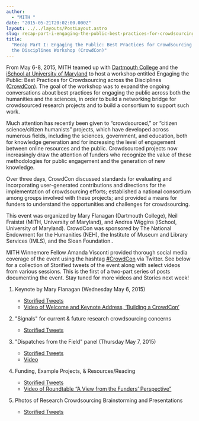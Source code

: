 ```yaml
---
author:
  - "MITH "
date: "2015-05-21T20:02:00.000Z"
layout: ../../layouts/PostLayout.astro
slug: recap-part-i-engaging-the-public-best-practices-for-crowdsourcing-across-the-disciplines-workshop-crowdcon
title:
  "Recap Part I: Engaging the Public: Best Practices for Crowdsourcing across
  the Disciplines Workshop (CrowdCon)"
---
```


From May 6-8, 2015, MITH teamed up with [Dartmouth College](http://film-media.dartmouth.edu/) and the [iSchool at University of Maryland](http://ischool.umd.edu/) to host a workshop entitled Engaging the Public: Best Practices for Crowdsourcing across the Disciplines ([CrowdCon](http://www.crowdconsortium.org/)). The goal of the workshop was to expand the ongoing conversations about best practices for engaging the public across both the humanities and the sciences, in order to build a networking bridge for crowdsourced research projects and to build a consortium to support such work.

Much attention has recently been given to ​“crowdsourced,” or “citizen science/citizen humanists” projects, which have developed across numerous fields, including the sciences, government, and education, both for knowledge generation and for increasing the level of engagement between online resources and the public. Crowdsourced projects now increasingly draw the attention of funders who recognize the value of these methodologies for public engagement and the generation of new knowledge.

Over three days, CrowdCon discussed standards for evaluating and incorporating user-generated contributions and directions for the implementation of crowdsourcing efforts; established a national consortium among groups involved with these projects; and provided a means for funders to understand the opportunities and challenges for crowdsourcing.

This event was organized by Mary Flanagan (Dartmouth College), Neil Fraistat (MITH, University of Maryland), and Andrea Wiggins (iSchool, University of Maryland). CrowdCon was sponsored by The National Endowment for the Humanities (NEH), the Institute of Museum and Library Services (IMLS), and the Sloan Foundation..

MITH Winnemore Fellow Amanda Visconti provided thorough social media coverage of the event using the hashtag [#CrowdCon](https://twitter.com/#!/search?q=%23CrowdCon) via Twitter. See below for a collection of Storified tweets of the event along with select videos from various sessions. This is the first of a two-part series of posts documenting the event. Stay tuned for more videos and Stories next week!

1. Keynote by Mary Flanagan (Wednesday May 6, 2015)

   - [Storified Tweets](https://storify.com/literature_geek/crowdcon-keynote-by-mary-flanagan)
   - [Video of Welcome and Keynote Address, ‘Building a CrowdCon’](https://vimeo.com/groups/312209/videos/127952177)

2. "Signals" for current & future research crowdsourcing concerns

   - [Storified Tweets](https://storify.com/literature_geek/crowdcon-signals-for-current-future-research-crowd)

3. "Dispatches from the Field" panel (Thursday May 7, 2015)

   - [Storified Tweets](https://storify.com/literature_geek/crowdcon-5554cfda44e520a76958ae28)
   - [Video](https://vimeo.com/groups/312209/videos/127952178)

4. Funding, Example Projects, & Resources/Reading

   - [Storified Tweets](https://storify.com/literature_geek/crowdcon-funding-resources)
   - [Video of Roundtable “A View from the Funders’ Perspective”](https://vimeo.com/groups/312209/videos/127952179)

5. Photos of Research Crowdsourcing Brainstorming and Presentations

   - [Storified Tweets](https://storify.com/literature_geek/crowdcon-crowdsourcing)
